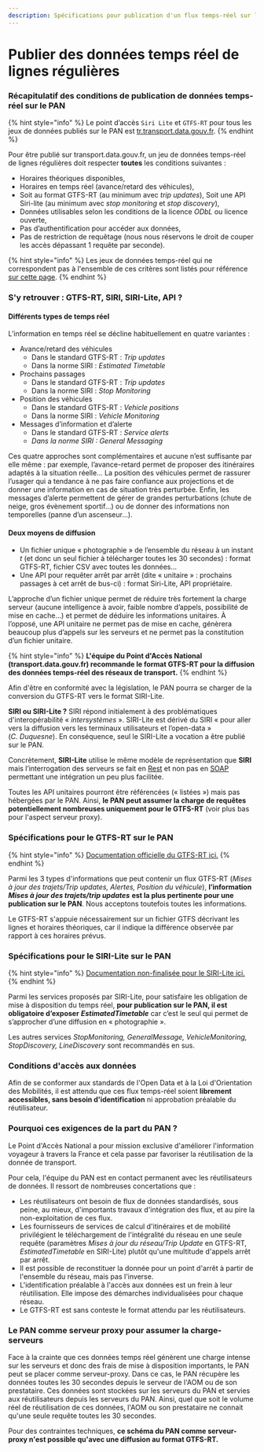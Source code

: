 ```yaml
---
description: Spécifications pour publication d'un flux temps-réel sur le PAN
---
```


# Publier des données temps réel de lignes régulières

### Récapitulatif des conditions de publication de données temps-réel sur le PAN

{% hint style="info" %}
Le point d’accès `Siri Lite` et `GTFS-RT` pour tous les jeux de données publiés sur le PAN est [tr.transport.data.gouv.fr](https://tr.transport.data.gouv.fr).
{% endhint %}

Pour être publié sur transport.data.gouv.fr, un jeu de données temps-réel de lignes régulières doit respecter **toutes** les conditions suivantes :

* Horaires théoriques disponibles,
* Horaires en temps réel \(avance/retard des véhicules\),
* Soit au format GTFS-RT \(au minimum avec _trip updates_\), Soit une API Siri-lite \(au minimum avec _stop monitoring_ et _stop discovery_\),
* Données utilisables selon les conditions de la licence _ODbL_ ou licence ouverte,
* Pas d’authentification pour accéder aux données,
* Pas de restriction de requêtage \(nous nous réservons le droit de couper les accès dépassant 1 requête par seconde\).

{% hint style="info" %}
Les jeux de données temps-réel qui ne correspondent pas à l'ensemble de ces critères sont listés pour référence [sur cette page](https://transport.data.gouv.fr/real_time).
{% endhint %}

### S'y retrouver : GTFS-RT, SIRI, SIRI-Lite, API ?

#### Différents types de temps réel

L’information en temps réel se décline habituellement en quatre variantes :

* Avance/retard des véhicules
  * Dans le standard GTFS-RT : _Trip updates_
  * Dans la norme SIRI : _Estimated Timetable_
* Prochains passages
  * Dans le standard GTFS-RT : _Trip updates_
  * Dans la norme SIRI : _Stop Monitoring_
* Position des véhicules 
  * Dans le standard GTFS-RT : _Vehicle positions_
  * Dans la norme SIRI : _Vehicle Monitoring_
* Messages d’information et d’alerte
  * Dans le standard GTFS-RT : _Service alerts_
  * _Dans la norme SIRI : General Messaging_

Ces quatre approches sont complémentaires et aucune n’est suffisante par elle même : par exemple, l’avance-retard permet de proposer des itinéraires adaptés à la situation réelle… La position des véhicules permet de rassurer l’usager qui a tendance à ne pas faire confiance aux projections et de donner une information en cas de situation très perturbée. Enfin, les messages d’alerte permettent de gérer de grandes perturbations \(chute de neige, gros évènement sportif…\) ou de donner des informations non temporelles \(panne d’un ascenseur…\).

#### Deux moyens de diffusion

* Un fichier unique « photographie » de l’ensemble du réseau à un instant _t_ \(et donc un seul fichier à télécharger toutes les 30 secondes\) : format GTFS-RT, fichier CSV avec toutes les données…
* Une API pour requêter arrêt par arrêt \(dite « unitaire » : prochains passages à cet arrêt de bus-ci\) : format Siri-Lite, API propriétaire.

L’approche d’un fichier unique permet de réduire très fortement la charge serveur \(aucune intelligence à avoir, faible nombre d’appels, possibilité de mise en cache…\) et permet de déduire les informations unitaires. À l’opposé, une API unitaire ne permet pas de mise en cache, génèrera beaucoup plus d’appels sur les serveurs et ne permet pas la constitution d’un fichier unitaire.

{% hint style="info" %}
**L'équipe du Point d'Accès National \(transport.data.gouv.fr\) recommande le format GTFS-RT pour la diffusion des données temps-réel des réseaux de transport.**
{% endhint %}

Afin d'être en conformité avec la législation, le PAN pourra se charger de la conversion du GTFS-RT vers le format SIRI-Lite.

**SIRI ou SIRI-Lite ?** SIRI répond initialement à des problématiques d'interopérabilité « _intersystèmes_ ». SIRI-Lite est dérivé du SIRI « pour aller vers la diffusion vers les terminaux utilisateurs et l’open-data » \(_C. Duquesne_\). En conséquence, seul le SIRI-Lite a vocation a être publié sur le PAN.

Concrètement, **SIRI-Lite** utilise le même modèle de représentation que **SIRI** mais l’interrogation des serveurs se fait en [Rest](https://fr.wikipedia.org/wiki/Representational_state_transfer) et non pas en [SOAP](https://fr.wikipedia.org/wiki/SOAP) permettant une intégration un peu plus facilitée.

Toutes les API unitaires pourront être référencées \(« listées »\) mais pas hébergées par le PAN. Ainsi, **le PAN peut assumer la charge de requêtes potentiellement nombreuses uniquement pour le GTFS-RT** \(voir plus bas pour l'aspect serveur proxy\).

### Spécifications pour le GTFS-RT sur le PAN

{% hint style="info" %}
[Documentation officielle du GTFS-RT ici.](https://developers.google.com/transit/gtfs-realtime/index?hl=fr)
{% endhint %}

Parmi les 3 types d'informations que peut contenir un flux GTFS-RT \(_Mises à jour des trajets/Trip updates, Alertes, Position du véhicule_\), **l’information** _**Mises à jour des trajets/trip updates**_ **est la plus pertinente pour une publication sur le PAN**. Nous acceptons toutefois toutes les informations. 

Le GTFS-RT s'appuie nécessairement sur un fichier GTFS décrivant les lignes et horaires théoriques, car il indique la différence observée par rapport à ces horaires prévus.

### Spécifications pour le SIRI-Lite sur le PAN

{% hint style="info" %}
[Documentation non-finalisée pour le SIRI-Lite ici.](http://www.normes-donnees-tc.org/wp-content/uploads/2017/01/Proposition-Profil-SIRI-Lite-initial-v1-2.pdf)
{% endhint %}

Parmi les services proposés par SIRI-Lite, pour satisfaire les obligation de mise à disposition du temps réel, **pour publication sur le PAN, il est obligatoire d’exposer** _**EstimatedTimetable**_ car c’est le seul qui permet de s’approcher d’une diffusion en « photographie ».

Les autres services _StopMonitoring,  GeneralMessage, VehicleMonitoring, StopDiscovery, LineDiscovery_ sont recommandés en sus.

### Conditions d'accès aux données

Afin de se conformer aux standards de l'Open Data et à la Loi d'Orientation des Mobilités, il est attendu que ces flux temps-réel soient **librement accessibles, sans besoin d'identification** ni approbation préalable du réutilisateur.

### Pourquoi ces exigences de la part du PAN ?

Le Point d'Accès National a pour mission exclusive d'améliorer l'information voyageur à travers la France et cela passe par favoriser la réutilisation de la donnée de transport.

Pour cela, l'équipe du PAN est en contact permanent avec les réutilisateurs de données. Il ressort de nombreuses concertations que :

* Les réutilisateurs ont besoin de flux de données standardisés, sous peine, au mieux, d'importants travaux d'intégration des flux, et au pire la non-exploitation de ces flux. 
* Les fournisseurs de services de calcul d'itinéraires et de mobilité privilégient le téléchargement de l'intégralité du réseau en une seule requête \(paramètres _Mises à jour du réseau/Trip Update_ en GTFS-RT, _EstimatedTimetable_ en SIRI-Lite\) plutôt qu'une multitude d'appels arrêt par arrêt. 
* Il est possible de reconstituer la donnée pour un point d'arrêt à partir de l'ensemble du réseau, mais pas l'inverse. 
* L'identification préalable à l'accès aux données est un frein à leur réutilisation. Elle impose des démarches individualisées pour chaque réseau. 
* Le GTFS-RT est sans conteste le format attendu par les réutilisateurs.

### Le PAN comme serveur proxy pour assumer la charge-serveurs

Face à la crainte que ces données temps réel génèrent une charge intense sur les serveurs et donc des frais de mise à disposition importants, le PAN peut se placer comme serveur-proxy. Dans ce cas, le PAN récupère les données toutes les 30 secondes depuis le serveur de l'AOM ou de son prestataire. Ces données sont stockées sur les serveurs du PAN et servies aux réutilisateurs depuis les serveurs du PAN. Ainsi, quel que soit le volume réel de réutilisation de ces données, l'AOM ou son prestataire ne connait qu'une seule requête toutes les 30 secondes.

Pour des contraintes techniques, **ce schéma du PAN comme serveur-proxy n'est possible qu'avec une diffusion au format GTFS-RT.** 

